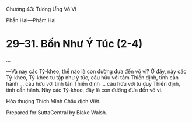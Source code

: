  

Chương 43: Tương Ưng Vô Vi

Phần Hai—Phẩm Hai

# 29–31. Bốn Như Ý Túc (2-4)

…

—Và này các Tỷ-kheo, thế nào là con đường đưa đến vô vi? Ở đây, này các Tỷ-kheo, Tỷ-kheo tu tập như ý túc, câu hữu với tâm Thiền định, tinh cần hành … câu hữu với tinh tấn Thiền định … câu hữu với tư duy Thiền định, tinh cần hành. Này các Tỷ-kheo, đây là con đường đưa đến vô vi.

Hòa thượng Thích Minh Châu dịch Việt.

Prepared for SuttaCentral by Blake Walsh.